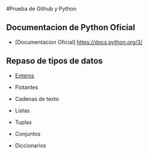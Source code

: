 #Prueba de Github y Python

## Documentacion de Python Oficial

- [Documentacion Oficial] https://docs.python.org/3/

## Repaso de tipos de datos

- [Enteros](/1_enteros.py)

- Flotantes

- Cadenas de texto

- Listas

- Tuplas 

- Conjuntos

- Diccionarios